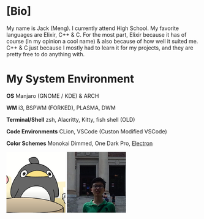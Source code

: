 # [Bio]

My name is Jack (Meng). I currently attend High School. My favorite languages are Elixir, C++ & C. For the most part, Elixir because it has of course (in my opinion a cool name) & also because of how well it suited me. C++ & C just because I mostly had to learn it for my projects, and they are pretty free to do anything with.

# My System Environment

**OS** Manjaro (GNOME / KDE) & ARCH

**WM** i3, BSPWM (FORKED), PLASMA, DWM

**Terminal/Shell** zsh, Alacritty, Kitty, fish shell (OLD)

**Code Environments** CLion, VSCode (Custon Modified VSCode) 

**Color Schemes** Monokai Dimmed, One Dark Pro, [Electron](https://marketplace.visualstudio.com/items?itemName=kuscamara.electron)

![](../approachcircle_154x159.png) ![](../59348948392.png)
